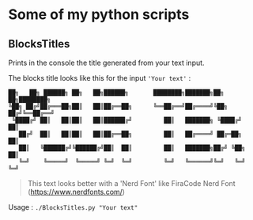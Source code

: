 # Some of my python scripts

## BlocksTitles

Prints in the console the title generated from your text input.

The blocks title looks like this for the input `'Your text'` :

```text
██╗   ██╗ ██████╗ ██╗   ██╗██████╗       ████████╗███████╗██╗   ██╗████████╗
╚██╗ ██╔╝██╔═══██╗██║   ██║██╔══██╗      ╚══██╔══╝██╔════╝╚██╗ ██╔╝╚══██╔══╝
 ╚████╔╝ ██║   ██║██║   ██║██████╔╝         ██║   ███████╗ ╚████╔╝    ██║
   ██╔╝  ██║   ██║██║   ██║██╔══██╗         ██║   ██╔════╝ ██╔═██╗    ██║
   ██║   ╚██████╔╝╚██████╔╝██║  ██║         ██║   ███████╗██╔╝ ╚██╗   ██║
   ╚═╝    ╚═════╝  ╚═════╝ ╚═╝  ╚═╝         ╚═╝   ╚══════╝╚═╝   ╚═╝   ╚═╝
```

> This text looks better with a 'Nerd Font' like FiraCode Nerd Font (https://www.nerdfonts.com/)

Usage : `./BlocksTitles.py "Your text"`
